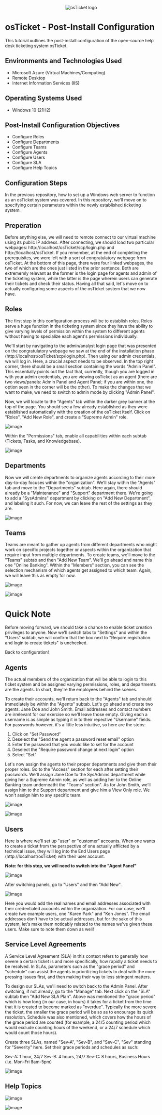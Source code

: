 <p align="center">
<img src="https://i.imgur.com/Clzj7Xs.png" alt="osTicket logo"/>
</p>

<h1>osTicket - Post-Install Configuration</h1>
This tutorial outlines the post-install configuration of the open-source help desk ticketing system osTicket.<br />




<h2>Environments and Technologies Used</h2>

- Microsoft Azure (Virtual Machines/Computing)
- Remote Desktop
- Internet Information Services (IIS)

<h2>Operating Systems Used </h2>

- Windows 10</b> (21H2)

<h2>Post-Install Configuration Objectives</h2>

- Configure Roles
- Configure Departments
- Configure Teams
- Configure Agents
- Configure Users
- Configure SLA
- Configure Help Topics

<h2>Configuration Steps</h2>

In the previous repository, how to set up a Windows web server to function as an osTicket system was covered. In this repository, we'll move on to specifying certain perameters within the newly established ticketing system.

## Preperation 
Before anything else, we will need to remote connect to our virtual machine using its public IP address. After connecting, we should load two particular webpages: http://localhost/osTicket/scp/login.php and http://localhost/osTicket. If you remember, at the end of completing the prerequisites, we were left with a sort of congratulatory webpage from osTicket. At the bottom of this page, there were four linked webpages, the two of which are the ones just listed in the prior sentence. Both are extrememly relevant as the former is the login page for agents and admin of the ticketing system, while the latter is the page wherein users can generate their tickets and check their status. Having all that said, let's move on to actually configuring some aspects of the osTicket system that we now have.

## Roles

The first step in this configuration process will be to establish roles. Roles serve a huge function in the ticketing system since they have the ability to give varying levels of permission within the system to different agents without having to specialize each agent's permissions individually.

We'll start by navigating to the admin/analyst login page that was presented on the congratulatory webpage we saw at the end of the installation phase (http://localhost/osTicket/scp/login.php). Then using our admin credentials, we will log in. Here, a crucial aspect needs to be observed. In the top right corner, there should be a small section containing the words "Admin Panel". This essentially points out the fact that, currently, though you are logged in with your admin credentials, you are viewing osTicket as an agent (there are two views/panels: Admin Panel and Agent Panel; if you are within one, the option seen in the corner will be the other). To make the changes that we want to make, we need to switch to admin mode by clicking "Admin Panel". 

Now, we will locate to the "Agents" tab within the darker grey banner at the top of the page. You should see a few already established as they were established automatically with the creation of the osTicket itself. Click on "Roles", "Add New Role", and create a "Supreme Admin" role. 


![image](https://github.com/user-attachments/assets/f5f3be66-a07b-4ed7-b0ba-9d163aad09b1)

Within the "Permissions" tab, enable all capabilities within each subtab (Tickets, Tasks, and Knowledgebase). 

![image](https://github.com/user-attachments/assets/2e4806d4-9ef1-4d98-a940-821d3ab66bf7)



## Departments

Now we will create departments to organize agents according to their more day-to-day focuses within the "organization". We'll stay within the "Agents" tab and move to the "Departments" subtab. Here again, there should already be a "Maintenance" and "Support" department there. We're going to add a "SysAdmins" department by clicking on "Add New Department", and labeling it such. For now, we can leave the rest of the settings as they are.

![image](https://github.com/user-attachments/assets/7572b222-548e-49ef-b2e4-6983716eda5a)



## Teams

Teams are meant to gather up agents from different departments who might work on specific projects together or aspects within the organization that require input from multiple departments. To create teams, we'll move to the "Teams" subtab and then "Add New Team". We'll go ahead and name this one "Online Banking". Within the "Members" section, you can see the selection mechanism of which agents get assigned to which team. Again, we will leave this as empty for now.

![image](https://github.com/user-attachments/assets/a5e49b7c-bc3d-4206-b385-1520221b9715)

![image](https://github.com/user-attachments/assets/8ee64878-8c3d-4ef9-9d58-584c3f74e967)


# Quick Note

Before moving forward, we should take a chance to enable ticket creation privileges to anyone. Now we'll switch tabs to "Settings" and within the "Users" subtab, we will confirm that the box next to "Require registration and login to create tickets" is unchecked.

Back to configuration!


## Agents

The actual members of the organization that will be able to login to this ticket system and be assigned varying permissions, roles, and departments are the agents. In short, they're the employees behind the scenes.

To create their accounts, we'll return back to the "Agents" tab and should immediately be within the "Agents" subtab. Let's go ahead and create two agents: Jane Doe and John Smith. Email addresses and contact numbers are irrelevant for our exercise so we'll leave those empty. Giving each a username is as simple as typing it in to their repective "Username" fields. For passwords however, it's a little less intuitive, so here are the steps:

1. Click on "Set Password"
2. Deselect the "Send the agent a password reset email" option
3. Enter the password that you would like to set for the account
4. Deselect the "Require password change at next login" option
5. Select "Set"


Let's now assign the agents to their proper departments and give them their proper roles. Go to the "Access" section for each after setting their passwords. We'll assign Jane Doe to the SysAdmins department while giving her a Supreme Admin role, as well as adding her to the Online Banking team underneatht the "Teams" section". As for John Smith, we'll assign him to the Support department and give him a View Only role. We won't assign him to any specific team. 

![image](https://github.com/user-attachments/assets/c5a5707b-931f-4b93-b616-5a5aeb907210)

![image](https://github.com/user-attachments/assets/0bc29213-4310-4c85-969e-e8ca9d4bf9b0)




## Users 

Here is where we'll set up "user" or "customer" accounts. When one wants to create a ticket from the perspective of one actually afflicted by a technical issue, they will log into the End Users page (http://localhost/osTicket) with their user account. 

**Note: for this step, we will need to switch into the "Agent Panel"**

![image](https://github.com/user-attachments/assets/07f0cf04-ac85-4785-b26d-b96fea77e08c)

After switching panels, go to "Users" and then "Add New". 

![image](https://github.com/user-attachments/assets/295170d9-2f40-4355-bc9f-f3c0730b4457)

Here you would add the real names and email addresses associated with their credentialed accounts within the organization. For our case, we'll create two example users, one "Karen Park" and "Ken Jones". The email addresses don't have to be actual addresses, but for the sake of this system, let's make them noticably related to the names we've given these users. Make sure to note them down as well!




## Service Level Agreements

A Service Level Agreement (SLA) in this context refers to generally how severe a certain ticket is and more specifically, how rapidly a ticket needs to be resolved. In SLAs, parameters such as the "grace period" and "schedule" can assist the agents in prioritizing tickets to deal with the more pressing issues first, and then making their way to less stringent matters.

To design our SLAs, we'll need to switch back to the Admin Panel. After switching, if not already, go to the "Manage" tab. Next click on the "SLA" subtab then "Add New SLA Plan". Above was mentioned the "grace period" which is how long (in our case, in hours) it takes for a ticket from the time that it is created to become marked as "overdue". Typically the more severe the ticket, the smaller the grace period will be so as to encourage its quick resolution. Schedule was also mentioned, which covers how the hours of the grace period are counted (for example, a 24/5 counting period which would exclude counting hours of the weekend, or a 24/7 schedule which would count those hours). 

Create three SLAs, named "Sev-A", "Sev-B", and "Sev-C", "Sev" standing for "Severity" here. Set their grace periods and schedules as such:

Sev-A: 1 hour, 24/7
Sev-B: 4 hours, 24/7
Sev-C: 8 hours, Business Hours (i.e. Mon-Fri 8am-5pm)

![image](https://github.com/user-attachments/assets/4c0e8804-f952-4d9f-9d0f-3be939470930)



## Help Topics

![image](https://github.com/user-attachments/assets/5584a89e-f710-4c90-b5e7-5aeb2b1f60bf)

![image](https://github.com/user-attachments/assets/83f31b4c-c33b-42f6-a29c-24a5020e931e)




